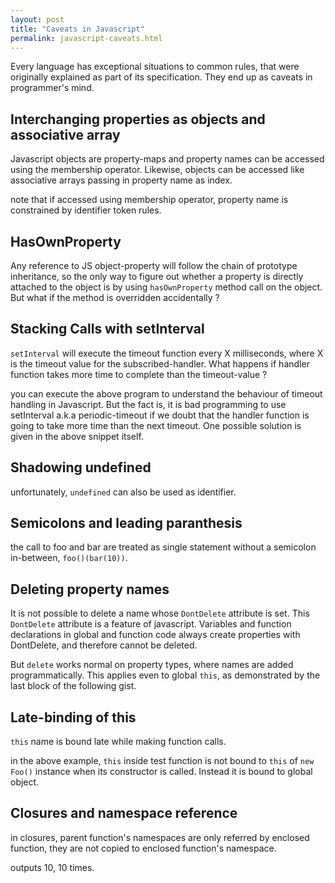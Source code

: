 ```yaml
---
layout: post
title: "Caveats in Javascript"
permalink: javascript-caveats.html
---
```


Every language has exceptional situations to common rules, that were originally
explained as part of its specification. They end up as caveats in programmer's
mind.

Interchanging properties as objects and associative array
---------------------------------------------------------

Javascript objects are property-maps and property names can be accessed using
the membership operator. Likewise, objects can be accessed like associative
arrays passing in property name as index.

<script src="https://gist.github.com/prataprc/d8f1b6607c854fcfa7b651f648f75ffb.js?file=caveat1.js"></script>

note that if accessed using membership operator, property name is constrained
by identifier token rules.

HasOwnProperty
--------------

Any reference to JS object-property will follow the chain of prototype
inheritance, so the only way to figure out whether a property is directly
attached to the object is by using `hasOwnProperty` method call on the
object. But what if the method is overridden accidentally ?

<script src="https://gist.github.com/prataprc/d8f1b6607c854fcfa7b651f648f75ffb.js?file=caveat2.js"></script>

Stacking Calls with setInterval
-------------------------------

`setInterval` will execute the timeout function every X milliseconds, where X
is the timeout value for the subscribed-handler. What happens if handler
function takes more time to complete than the timeout-value ?

<script src="https://gist.github.com/prataprc/d8f1b6607c854fcfa7b651f648f75ffb.js?file=caveat3.js"></script>

you can execute the above program to understand the behaviour of timeout
handling in Javascript. But the fact is, it is bad programming to use
setInterval a.k.a periodic-timeout if we doubt that the handler function is
going to take more time than the next timeout. One possible solution is given
in the above snippet itself.

Shadowing undefined
-------------------

<script src="https://gist.github.com/prataprc/d8f1b6607c854fcfa7b651f648f75ffb.js?file=caveat4.js"></script>

unfortunately, `undefined` can also be used as identifier.

Semicolons and leading paranthesis
----------------------------------

<script src="https://gist.github.com/prataprc/d8f1b6607c854fcfa7b651f648f75ffb.js?file=caveat5.js"></script>

the call to foo and bar are treated as single statement without a semicolon
in-between, `foo()(bar(10))`.

Deleting property names
-----------------------

It is not possible to delete a name whose `DontDelete` attribute is set.
This `DontDelete` attribute is a feature of javascript. Variables and
function declarations in global and function code always create properties
with DontDelete, and therefore cannot be deleted.

But `delete` works normal on property types, where names are added
programmatically. This applies even to global `this`, as demonstrated by the
last block of the following gist.

<script src="https://gist.github.com/prataprc/d8f1b6607c854fcfa7b651f648f75ffb.js?file=caveat6.js"></script>

Late-binding of this
--------------------

`this` name is bound late while making function calls.

<script src="https://gist.github.com/prataprc/d8f1b6607c854fcfa7b651f648f75ffb.js?file=caveat7.js"></script>

in the above example, `this` inside test function is not bound to `this`
of `new Foo()` instance when its constructor is called. Instead it is bound
to global object.

Closures and namespace reference
--------------------------------

in closures, parent function's namespaces are only referred by enclosed
function, they are not copied to enclosed function's namespace.

<script src="https://gist.github.com/prataprc/d8f1b6607c854fcfa7b651f648f75ffb.js?file=caveat8.js"></script>

outputs 10, 10 times.

